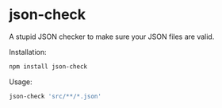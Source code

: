 
# json-check

A stupid JSON checker to make sure your JSON files are valid.

Installation:

```bash
npm install json-check
```

Usage:

```bash
json-check 'src/**/*.json'
```
